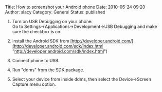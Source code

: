 Title: How to screenshot your Android phone
Date: 2010-06-24 09:20
Author: slacy
Category: General
Status: published

1.  Turn on USB Debugging on your phone:  
   Go to Settings-&gt;Applications-&gt;Development-&gt;USB Debugging
    and make sure the checkbox is on.
2.  <div>

    Install the Android SDK from
    [http://developer.android.com/](http://developer.android.com/sdk/index.html "http://developer.android.com/sdk/index.html")

    </div>

3.  <div>

    Connect phone to USB.

    </div>

4.  <div>

    Run "ddms" from the SDK package.

    </div>

5.  <div>

    Select your device from inside ddms, then select the
    Device-&gt;Screen Capture menu option.

    </div>



